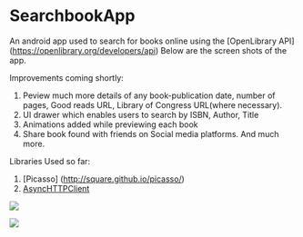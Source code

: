 # SearchbookApp
An android app used to search for books online using the [OpenLibrary API] (https://openlibrary.org/developers/api)
Below are the screen shots of the app. 

Improvements coming shortly:

1.  Peview much more details of any book-publication date, number of pages, Good reads URL, Library of Congress URL(where necessary).
2.  UI drawer which enables users to search by ISBN, Author, Title
3.  Animations added while previewing each book
4.  Share book found with friends on Social media platforms.
And much more.


Libraries Used so far:

1.  [Picasso] (http://square.github.io/picasso/)
2.  [AsyncHTTPClient](https://github.com/loopj/android-async-http)

![](https://github.com/ainaleke/SearchBookApp/blob/master/screenshots/initialsearch_books.PNG) 

![](https://github.com/ainaleke/SearchBookApp/blob/master/screenshots/searchbookappimg1.PNG)
